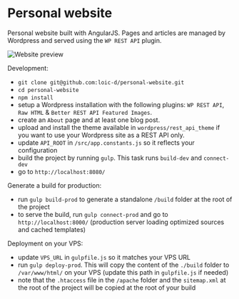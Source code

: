 # Personal website

Personal website built with AngularJS. Pages and articles are managed by Wordpress and served using the `WP REST API` plugin.

![Website preview](https://user-images.githubusercontent.com/3925905/90321769-bbbb9d00-df1a-11ea-87c8-8121685ae236.gif)

Development:
* `git clone git@github.com:loic-d/personal-website.git`
* `cd personal-website`
* `npm install`
* setup a Wordpress installation with the following plugins: `WP REST API`, `Raw HTML` & `Better REST API Featured Images`.
* create an `About` page and at least one blog post.
* upload and install the theme available in `wordpress/rest_api_theme` if you want to use your Wordpress site as a REST API only.
* update `API_ROOT` in `/src/app.constants.js` so it reflects your configuration
* build the project by running `gulp`. This task runs `build-dev` and `connect-dev`
* go to `http://localhost:8080/`

Generate a build for production:
* run `gulp build-prod` to generate a standalone `/build` folder at the root of the project
* to serve the build, run `gulp connect-prod` and go to `http://localhost:8000/` (production server loading optimized sources and cached templates)

Deployment on your VPS:
* update `VPS_URL` in `gulpfile.js` so it matches your VPS URL
* run `gulp deploy-prod`. This will copy the content of the `./build` folder to `/var/www/html/` on your VPS (update this path in `gulpfile.js` if needed)
* note that the `.htaccess` file in the `/apache` folder and the `sitemap.xml` at the root of the project will be copied at the root of your build

